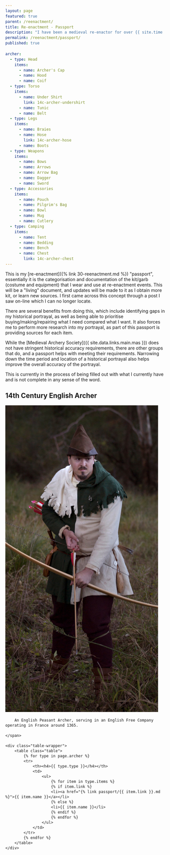 ```yaml
---
layout: page
featured: true
parent: /reenactment/
title: Re-enactment - Passport
description: "I have been a medieval re-enactor for over {{ site.time | date: '%Y' | minus: site.data.misc.year_started.reenactment }} years."
permalink: /reenactment/passport/
published: true

archer:
  - type: Head
    items:
      - name: Archer's Cap
      - name: Hood
      - name: Coif
  - type: Torso
    items:
      - name: Under Shirt
        link: 14c-archer-undershirt
      - name: Tunic
      - name: Belt
  - type: Legs
    items:
      - name: Braies
      - name: Hose
        link: 14c-archer-hose
      - name: Boots
  - type: Weapons
    items:
      - name: Bows
      - name: Arrows
      - name: Arrow Bag
      - name: Dagger
      - name: Sword
  - type: Accessories
    items:
      - name: Pouch
      - name: Pilgrim's Bag
      - name: Bowl
      - name: Mug
      - name: Cutlery
  - type: Camping
    items:
      - name: Tent
      - name: Bedding
      - name: Bench
      - name: Chest
        link: 14c-archer-chest
---
```


This is my [re-enactment]({% link 30-reenactment.md %}) "passport", essentially it is the categorisation and documentation of the kit/garb (costume and equipment) that I wear and use at re-enactment events. This will be a "living" document, and updates will be made to it as I obtain more kit, or learn new sources. I first came across this concept through a post I saw on-line which I can no longer locate.

There are several benefits from doing this, which include identifying gaps in my historical portrayal, as well as being able to prioritise buying/making/repairing what I need compared what I want. It also forces me to perform more research into my portrayal, as part of this passport is providing sources for each item.

While the [Medieval Archery Society]({{ site.data.links.main.mas }}) does not have stringent historical accuracy requirements, there are other groups that do, and a passport helps with meeting their requirements. Narrowing down the time period and location of a historical portrayal also helps improve the overall accuracy of the portrayal.

This is currently in the process of being filled out with what I currently have and is not complete in any sense of the word.

<section>
    <h2>14th Century English Archer</h2>
    <span class="image left">
        <p><picture>
                <source srcset="/assets/images/reenactment/passport/archer/14c-english-archer.webp" type="image/webp">
                <img src="/assets/images/reenactment/passport/archer/14c-english-archer.jpg" alt="14th Century English Archer">
        </picture></p>

        An English Peasant Archer, serving in an English Free Company operating in France around 1365.

    </span>

    <div class="table-wrapper">
        <table class="table">
            {% for type in page.archer %}
            <tr>
                <th><h4>{{ type.type }}</h4></th>
                <td>
                    <ul>
                        {% for item in type.items %}
                        {% if item.link %}
                        <li><a href="{% link passport/{{ item.link }}.md %}">{{ item.name }}</a></li>
                        {% else %}
                        <li>{{ item.name }}</li>
                        {% endif %}
                        {% endfor %}
                    </ul>
                </td>
            </tr>
            {% endfor %}
        </table>
    </div>
</section>
